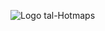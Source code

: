 <p><img alt="Logo tal-Hotmaps" src="https://www.hotmaps-project.eu/wp-content/uploads/2017/02/logo.svg"/></p>